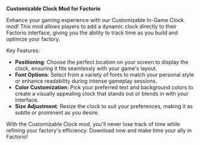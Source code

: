 **Customizable Clock Mod for Factorio**

Enhance your gaming experience with our Customizable In-Game Clock mod! This mod allows players to add a dynamic clock directly to their Factorio interface, giving you the ability to track time as you build and optimize your factory. 

Key Features:
- **Positioning**: Choose the perfect location on your screen to display the clock, ensuring it fits seamlessly with your game's layout.
- **Font Options**: Select from a variety of fonts to match your personal style or enhance readability during intense gameplay sessions.
- **Color Customization**: Pick your preferred text and background colors to create a visually appealing clock that stands out or blends in with your interface.
- **Size Adjustment**: Resize the clock to suit your preferences, making it as subtle or prominent as you desire.

With the Customizable Clock mod, you'll never lose track of time while refining your factory's efficiency. Download now and make time your ally in Factorio!